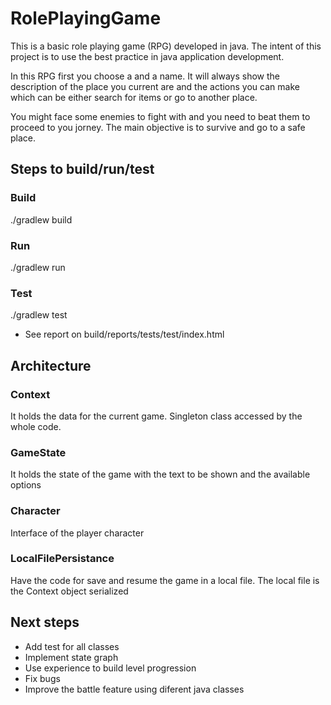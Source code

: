 # RolePlayingGame
This is a basic role playing game (RPG) developed in java. The intent of this project is to use the best practice in java application development.

In this RPG first you choose a and a name. It will always show the description of the place you current are and the actions you can make which can be either search for items or go to another place.

You might face some enemies to fight with and you need to beat them to proceed to you jorney. The main objective is to survive and go to a safe place.

##  Steps to build/run/test
### Build
./gradlew build

### Run
./gradlew run

### Test
./gradlew test
* See report on build/reports/tests/test/index.html

## Architecture
### Context
It holds the data for the current game. Singleton class accessed by the whole code.
### GameState
It holds the state of the game with the text to be shown and the available options
### Character
Interface of the player character
### LocalFilePersistance
Have the code for save and resume the game in a local file. The local file is the Context object serialized

## Next steps
* Add test for all classes
* Implement state graph
* Use experience to build level progression
* Fix bugs
* Improve the battle feature using diferent java classes
